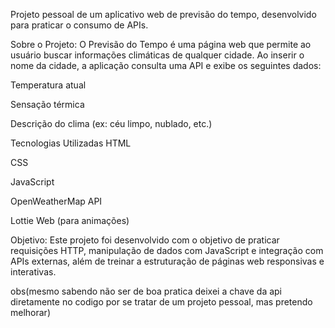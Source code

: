 Projeto pessoal de um aplicativo web de previsão do tempo, desenvolvido para praticar o consumo de APIs.
 
 
Sobre o Projeto:
O Previsão do Tempo é uma página web que permite ao usuário buscar informações climáticas de qualquer cidade. Ao inserir o nome da cidade, a aplicação consulta uma API e exibe os seguintes dados:

Temperatura atual

Sensação térmica

Descrição do clima (ex: céu limpo, nublado, etc.)

Tecnologias Utilizadas
HTML

CSS

JavaScript

OpenWeatherMap API

Lottie Web (para animações)

Objetivo:
Este projeto foi desenvolvido com o objetivo de praticar requisições HTTP, manipulação de dados com JavaScript e integração com APIs externas, além de treinar a estruturação de páginas web responsivas e interativas.

obs(mesmo sabendo não ser de boa pratica deixei a chave da api diretamente no codigo por se tratar de um projeto pessoal, mas pretendo melhorar)